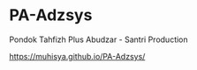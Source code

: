 # PA-Adzsys
 Pondok Tahfizh Plus Abudzar - Santri Production

 https://muhisya.github.io/PA-Adzsys/
